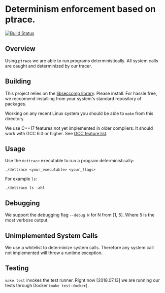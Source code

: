 
# Determinism enforcement based on ptrace.

[![Build Status](http://parfunc-ci.sice.indiana.edu/buildStatus/icon?job=detTrace/master)](http://parfunc-ci.sice.indiana.edu/job/detTrace/)

## Overview
Using `ptrace` we are able to run programs deterministically. All system calls are caught
and determinized by our tracer.

## Building
This project relies on the [libseccomp library](https://github.com/seccomp/libseccomp). Please install. For hassle free, we reccomend installing from your system's standard repository of packages.

Working on any recent Linux system you should be able to `make` from this directory.

We use C++17 features not yet implemented in older compilers. It should work with GCC
6.0 or higher. See [GCC feature list](https://gcc.gnu.org/projects/cxx-status.html).

## Usage
Use the `dettrace` executable to run a program deterministically:
```shell
./dettrace <your_executable> <your_flags>
```

For example `ls`:
```shell
./dettrace ls -ahl
```

## Debugging
We support the debugging flag `--debug N` for N from [1, 5]. Where 5 is the most verbose
output.

## Unimplemented System Calls
We use a whitelist to determinize system calls. Therefore any system call not implemented
will throw a runtime exception.

## Testing

`make test` invokes the test runner.  Right now [2018.07.13] we are
running our tests through Docker (`make test-docker`).
